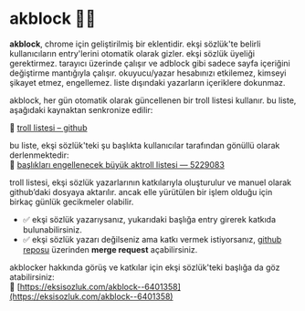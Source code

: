 # akblock 🛑💚

 **akblock**, chrome için geliştirilmiş bir eklentidir. ekşi sözlük'te belirli kullanıcıların entry'lerini otomatik olarak gizler. ekşi sözlük üyeliği gerektirmez. tarayıcı üzerinde çalışır ve adblock gibi sadece sayfa içeriğini değiştirme mantığıyla çalışır.
okuyucu/yazar hesabınızı etkilemez, kimseyi şikayet etmez, engellemez. liste dışındaki yazarların içeriklere dokunmaz.

akblock, her gün otomatik olarak güncellenen bir troll listesi kullanır. bu liste, aşağıdaki kaynaktan senkronize edilir:

📄 [troll listesi – github](https://github.com/unless7146/stardust3903/blob/main/173732994.txt)

bu liste, ekşi sözlük'teki şu başlıkta kullanıcılar tarafından gönüllü olarak derlenmektedir:  
📌 [başlıkları engellenecek büyük aktroll listesi — 5229083](https://eksisozluk.com/basliklari-engellenecek-buyuk-aktroll-listesi--5229083)

troll listesi, ekşi sözlük yazarlarının katkılarıyla oluşturulur ve manuel olarak github’daki dosyaya aktarılır. ancak elle yürütülen bir işlem olduğu için birkaç günlük gecikmeler olabilir.

- ✅ ekşi sözlük yazarıysanız, yukarıdaki başlığa entry girerek katkıda bulunabilirsiniz.
- ✅ ekşi sözlük yazarı değilseniz ama katkı vermek istiyorsanız, [github reposu](https://github.com/unless7146/stardust3903) üzerinden **merge request** açabilirsiniz.

akblocker hakkında görüş ve katkılar için ekşi sözlük'teki başlığa da göz atabilirsiniz:  
📎 [https://eksisozluk.com/akblock--6401358](https://eksisozluk.com/akblock--6401358)

